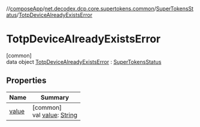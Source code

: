 //[composeApp](../../../../index.md)/[net.decodex.dcp.core.supertokens.common](../../index.md)/[SuperTokensStatus](../index.md)/[TotpDeviceAlreadyExistsError](index.md)

# TotpDeviceAlreadyExistsError

[common]\
data object [TotpDeviceAlreadyExistsError](index.md) : [SuperTokensStatus](../index.md)

## Properties

| Name | Summary |
|---|---|
| [value](../value.md) | [common]<br>val [value](../value.md): [String](https://kotlinlang.org/api/latest/jvm/stdlib/kotlin/-string/index.html) |
